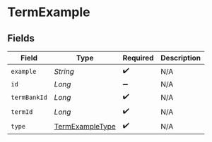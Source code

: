 # TermExample


## Fields

| Field                                                     | Type                                                      | Required                                                  | Description                                               |
| --------------------------------------------------------- | --------------------------------------------------------- | --------------------------------------------------------- | --------------------------------------------------------- |
| `example`                                                 | *String*                                                  | :heavy_check_mark:                                        | N/A                                                       |
| `id`                                                      | *Long*                                                    | :heavy_minus_sign:                                        | N/A                                                       |
| `termBankId`                                              | *Long*                                                    | :heavy_check_mark:                                        | N/A                                                       |
| `termId`                                                  | *Long*                                                    | :heavy_check_mark:                                        | N/A                                                       |
| `type`                                                    | [TermExampleType](../../models/shared/TermExampleType.md) | :heavy_check_mark:                                        | N/A                                                       |
